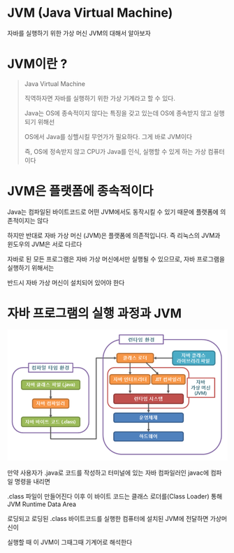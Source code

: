 # JVM (Java Virtual Machine)

자바를 실행하기 위한 가상 머신 JVM의 대해서 알아보자

# JVM이란 ?

> Java Virtual Machine
>
> 직역하자면 자바를 실행하기 위한 가상 기계라고 할 수 있다.
>
> Java는 OS에 종속적이지 않다는 특징을 갖고 있는데 OS에 종속받지 않고 실행되기 위해선
>
> OS에서 Java를 싱핼시킬 무언가가 필요하다. 그게 바로 JVM이다
>
> 즉, OS에 정속받지 않고 CPU가 Java를 인식, 실행할 수 있게 하는 가상 컴퓨터이다

# JVM은 플랫폼에 종속적이다

Java는 컴파일된 바이트코드로 어떤 JVM에서도 동작시킬 수 있기 때문에 플랫폼에 의존적이지는 않다

하지만 반대로 자바 가상 머신 (JVM)은 플랫폼에 의존적입니다. 즉 리눅스의 JVM과 윈도우의 JVM은 서로 다르다

자바로 된 모든 프로그램은 자바 가상 머신에서만 실행될 수 있으므로, 자바 프로그램을 실행하기 위해서는

반드시 자바 가상 머신이 설치되어 있어야 한다

# 자바 프로그램의 실행 과정과 JVM

<center>

![javaRunTime](./img//java-runtime.png)

</center>

만약 사용자가 .java로 코드를 작성하고 터미널에 있는 자바 컴파일러인 javac에 컴파일 명령을 내리면

.class 파일이 만들어진다 이후 이 바이트 코드는 클래스 로더를(Class Loader) 통해 JVM Runtime Data Area

로딩되고 로딩된 .class 바이트코드를 실행한 컴퓨터에 설치된 JVM에 전달하면 가상머신이

실행할 때 이 JVM이 그때그때 기계어로 해석한다
